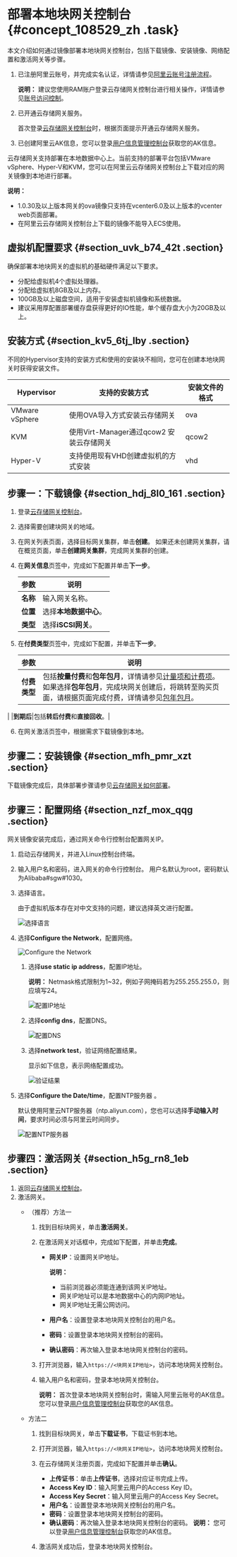 # 部署本地块网关控制台 {#concept_108529_zh .task}

本文介绍如何通过镜像部署本地块网关控制台，包括下载镜像、安装镜像、网络配置和激活网关等步骤。

1.  已注册阿里云账号，并完成实名认证，详情请参见[阿里云账号注册流程](../../../../cn.zh-CN/.md#)。

    **说明：** 建议您使用RAM账户登录云存储网关控制台进行相关操作，详情请参见[账号访问控制](../../../../cn.zh-CN/最佳实践/账号访问控制.md#)。

2.  已开通云存储网关服务。

    首次登录[云存储网关控制台](https://sgwnew.console.aliyun.com/)时，根据页面提示开通云存储网关服务。

3.  已创建阿里云AK信息，您可以登录[用户信息管理控制台](https://usercenter.console.aliyun.com/#/manage/ak)获取您的AK信息。

云存储网关支持部署在本地数据中心上。当前支持的部署平台包括VMware vSphere、Hyper-V和KVM，您可以在阿里云云存储网关控制台上下载对应的网关镜像到本地进行部署。

**说明：** 

-   1.0.30及以上版本网关的ova镜像只支持在vcenter6.0及以上版本的vcenter web页面部署。
-   在阿里云云存储网关控制台上下载的镜像不能导入ECS使用。

## 虚拟机配置要求 {#section_uvk_b74_42t .section}

确保部署本地块网关的虚拟机的基础硬件满足以下要求。

-   分配给虚拟机4个虚拟处理器。
-   分配给虚拟机8GB及以上内存。
-   100GB及以上磁盘空间，适用于安装虚拟机镜像和系统数据。
-   建议采用厚配置部署缓存盘获得更好的IO性能，单个缓存盘大小为20GB及以上。

## 安装方式 {#section_kv5_6tj_lby .section}

不同的Hypervisor支持的安装方式和使用的安装块不相同，您可在创建本地块网关时获得安装文件。

|Hypervisor|支持的安装方式|安装文件的格式|
|----------|-------|-------|
|VMware vSphere|使用OVA导入方式安装云存储网关|ova|
|KVM|使用Virt-Manager通过qcow2 安装云存储网关|qcow2|
|Hyper-V|支持使用现有VHD创建虚拟机的方式安装|vhd|

## 步骤一：下载镜像 {#section_hdj_8l0_161 .section}

1.  登录[云存储网关控制台](https://sgwnew.console.aliyun.com/)。
2.  选择需要创建块网关的地域。
3.  在网关列表页面，选择目标网关集群，单击**创建**。 如果还未创建网关集群，请在概览页面，单击**创建网关集群**，完成网关集群的创建。
4.  在**网关信息**页签中，完成如下配置并单击**下一步**。 

    |参数|说明|
    |--|--|
    |**名称**|输入网关名称。|
    |**位置**|选择**本地数据中心**。|
    |**类型**|选择**iSCSI网关**。|

5.  在**付费类型**页签中，完成如下配置，并单击**下一步**。 

    |参数|说明|
    |--|--|
    |**付费类型**|包括**按量付费**和**包年包月**，详情请参见[计量项和计费项](../../../../cn.zh-CN/计量计费/计量项和计费项.md#)。 如果选择**包年包月**，完成块网关创建后，将跳转至购买页面，请根据页面完成付费，详情请参见[包年包月](../../../../cn.zh-CN/.md#)。

 |
    |**到期后**|包括**转后付费**和**直接回收**。|

6.  在网关激活页签中，根据需求下载镜像到本地。

## 步骤二：安装镜像 {#section_mfh_pmr_xzt .section}

下载镜像完成后，具体部署步骤请参见[云存储网关如何部署](https://help.aliyun.com/knowledge_detail/54123.html)。

## 步骤三：配置网络 {#section_nzf_mox_qqg .section}

网关镜像安装完成后，通过网关命令行控制台配置网关IP。

1.  启动云存储网关，并进入Linux控制台终端。
2.  输入用户名和密码，进入网关的命令行控制台。 用户名默认为root，密码默认为Alibaba\#sgw\#1030。
3.  选择语言。 

    由于虚拟机版本存在对中文支持的问题，建议选择英文进行配置。

    ![选择语言](http://static-aliyun-doc.oss-cn-hangzhou.aliyuncs.com/assets/img/1427472/156860477758052_zh-CN.png)

4.  选择**Configure the Network**，配置网络。 

    ![Configure the Network](http://static-aliyun-doc.oss-cn-hangzhou.aliyuncs.com/assets/img/1427472/156860477758053_zh-CN.png)

    1.  选择**use static ip address**，配置IP地址。 

        **说明：** Netmask格式限制为1~32，例如子网掩码若为255.255.255.0，则应填写24。

        ![配置IP地址](http://static-aliyun-doc.oss-cn-hangzhou.aliyuncs.com/assets/img/1427472/156860477758054_zh-CN.png)

    2.  选择**config dns**，配置DNS。 

        ![配置DNS](http://static-aliyun-doc.oss-cn-hangzhou.aliyuncs.com/assets/img/1427472/156860477758055_zh-CN.png)

    3.  选择**network test**，验证网络配置结果。 

        显示如下信息，表示网络配置成功。

        ![验证结果](http://static-aliyun-doc.oss-cn-hangzhou.aliyuncs.com/assets/img/1427472/156860477758058_zh-CN.png)

5.  选择**Configure the Date/time**，配置NTP服务器 。 

    默认使用阿里云NTP服务器（ntp.aliyun.com），您也可以选择**手动输入时间**，要求时间必须与阿里云时间同步。

    ![配置NTP服务器](http://static-aliyun-doc.oss-cn-hangzhou.aliyuncs.com/assets/img/1427472/156860477858063_zh-CN.png)


## 步骤四：激活网关 {#section_h5g_rn8_1eb .section}

1.  返回[云存储网关控制台](https://sgwnew.console.aliyun.com/)。
2.  激活网关。 
    -   （推荐）方法一
        1.  找到目标块网关，单击**激活网关**。
        2.  在激活网关对话框中，完成如下配置，并单击**完成**。
            -   **网关IP**：设置网关IP地址。

                **说明：** 

                -   当前浏览器必须能连通到该网关IP地址。
                -   网关IP地址可以是本地数据中心的内网IP地址。
                -   网关IP地址无需公网访问。
            -   **用户名**：设置登录本地块网关控制台的用户名。
            -   **密码**：设置登录本地块网关控制台的密码。
            -   **确认密码**：再次输入登录本地块网关控制台的密码。
        3.  打开浏览器，输入`https://<块网关IP地址>`，访问本地块网关控制台。
        4.  输入用户名和密码，登录本地块网关控制台。

            **说明：** 首次登录本地块网关控制台时，需输入阿里云账号的AK信息。您可以登录[用户信息管理控制台](https://usercenter.console.aliyun.com/#/manage/ak)获取您的AK信息。

    -   方法二
        1.  找到目标块网关，单击**下载证书**，下载证书到本地。
        2.  打开浏览器，输入`https://<块网关IP地址>`，访问本地块网关控制台。
        3.  在云存储网关注册页面，完成如下配置并单击**确认**。

            -   **上传证书**：单击**上传证书**，选择对应证书完成上传。
            -   **Access Key ID**：输入阿里云用户的Access Key ID。
            -   **Access Key Secret**：输入阿里云用户的Access Key Secret。
            -   **用户名**：设置登录本地块网关控制台的用户名。
            -   **密码**：设置登录本地块网关控制台的密码。
            -   **确认密码**：再次输入登录本地块网关控制台的密码。
            **说明：** 您可以登录[用户信息管理控制台](https://usercenter.console.aliyun.com/#/manage/ak)获取您的AK信息。

        4.  激活网关成功后，登录本地块网关控制台。

